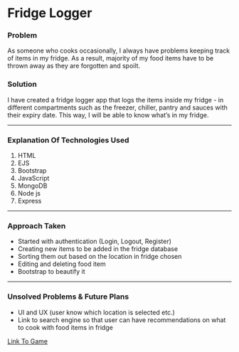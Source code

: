 # Fridge Logger

### Problem
As someone who cooks occasionally, I always have problems keeping track of items in my fridge. As a result, majority of my food items have to be thrown away as they are forgotten and spoilt.

### Solution

I have created a fridge logger app that logs the items inside my fridge - in different compartments such as the freezer, chiller, pantry and sauces with their expiry date. This way, I will be able to know what’s in my fridge.

---------------------------------------
### Explanation Of Technologies Used

1. HTML
2. EJS
3. Bootstrap
4. JavaScript
5. MongoDB
6. Node js
7. Express

---------------------------------------
### Approach Taken

- Started with authentication (Login, Logout, Register)
- Creating new items to be added in the fridge database
- Sorting them out based on the location in fridge chosen
- Editing and deleting food item
- Bootstrap to beautify it
---------------------------------------
### Unsolved Problems & Future Plans

- UI and UX (user know which location is selected etc.)
- Link to search engine so that user can have recommendations on what to cook with food items in fridge


[Link To Game](https://fridgelogger1.herokuapp.com/)
